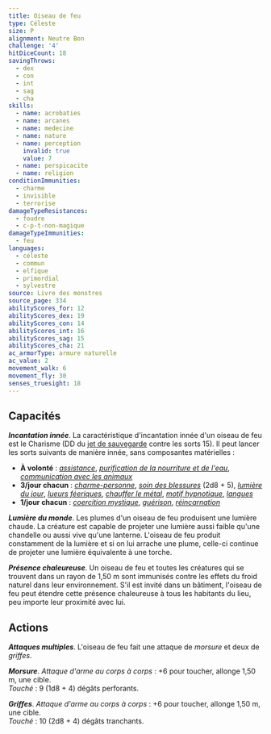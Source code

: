 ```yaml
---
title: Oiseau de feu
type: Céleste
size: P
alignment: Neutre Bon
challenge: '4'
hitDiceCount: 18
savingThrows:
  - dex
  - con
  - int
  - sag
  - cha
skills:
  - name: acrobaties
  - name: arcanes
  - name: medecine
  - name: nature
  - name: perception
    invalid: true
    value: 7
  - name: perspicacite
  - name: religion
conditionImmunities:
  - charme
  - invisible
  - terrorise
damageTypeResistances:
  - foudre
  - c-p-t-non-magique
damageTypeImmunities:
  - feu
languages:
  - céleste
  - commun
  - elfique
  - primordial
  - sylvestre
source: Livre des monstres
source_page: 334
abilityScores_for: 12
abilityScores_dex: 19
abilityScores_con: 14
abilityScores_int: 16
abilityScores_sag: 15
abilityScores_cha: 21
ac_armorType: armure naturelle
ac_value: 2
movement_walk: 6
movement_fly: 30
senses_truesight: 18
---
```

## Capacités
_**Incantation innée**_. La caractéristique d'incantation innée d'un oiseau de feu est le Charisme (DD du [jet de sauvegarde](/utiliser-les-caracteristiques/#jets-de-sauvegarde) contre les sorts 15). Il peut lancer les sorts suivants de manière innée, sans composantes matérielles :
* **À volonté** : [_assistance_](/grimoire/assistance/), [_purification de la nourriture et de l'eau_](/grimoire/purification-de-la-nourriture-et-de-l-eau/), [_communication avec les animaux_](/grimoire/communication-avec-les-animaux/)
* **3/jour chacun** : [_charme-personne_](/grimoire/charme-personne/), [_soin des blessures_](/grimoire/soin-des-blessures/) (2d8 + 5), [_lumière du jour_](/grimoire/lumiere-du-jour/), [_lueurs féeriques_](/grimoire/lueurs-feeriques/), [_chauffer le métal_](/grimoire/chauffer-le-metal/), [_motif hypnotique_](/grimoire/motif-hypnotique/), [_langues_](/grimoire/langues/)
* **1/jour chacun** : [_coercition mystique_](/grimoire/coercition-mystique/), [_guérison_](/grimoire/guerison/), [_réincarnation_](/grimoire/reincarnation/)

_**Lumière du monde**_. Les plumes d'un oiseau de feu produisent une lumière chaude. La créature est capable de projeter une lumière aussi faible qu'une chandelle ou aussi vive qu'une lanterne. L'oiseau de feu produit constamment de la lumière et si on lui arrache une plume, celle-ci continue de projeter une lumière équivalente à une torche.

_**Présence chaleureuse**_. Un oiseau de feu et toutes les créatures qui se trouvent dans un rayon de 1,50 m sont immunisés contre les effets du froid naturel dans leur environnement. S'il est invité dans un bâtiment, l'oiseau de feu peut étendre cette présence chaleureuse à tous les habitants du lieu, peu importe leur proximité avec lui.

## Actions
_**Attaques multiples**_. L'oiseau de feu fait une attaque de _morsure_ et deux de _griffes_.

_**Morsure**_. _Attaque d'arme au corps à corps_ : +6 pour toucher, allonge 1,50 m, une cible.  
_Touché_ : 9 (1d8 + 4) dégâts perforants.

_**Griffes**_. _Attaque d'arme au corps à corps_ : +6 pour toucher, allonge 1,50 m, une cible.  
_Touché_ : 10 (2d8 + 4) dégâts tranchants.
